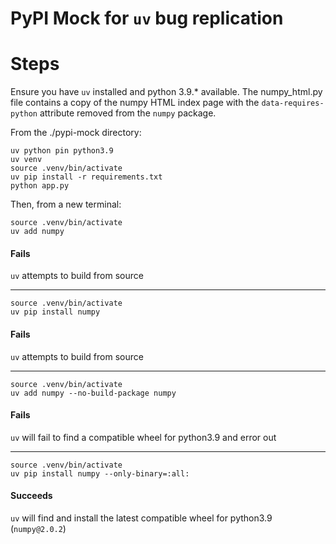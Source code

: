 # PyPI Mock for `uv` bug replication


# Steps
Ensure you have `uv` installed and python 3.9.* available. The numpy_html.py file contains a copy of the numpy HTML index page with the `data-requires-python` attribute removed from the `numpy` package.

From the ./pypi-mock directory:

```shell
uv python pin python3.9
uv venv
source .venv/bin/activate
uv pip install -r requirements.txt
python app.py
```

Then, from a new terminal:


```shell
source .venv/bin/activate
uv add numpy
```
#### Fails
`uv` attempts to build from source

---

```shell
source .venv/bin/activate
uv pip install numpy
```
#### Fails
`uv` attempts to build from source

---

```shell
source .venv/bin/activate
uv add numpy --no-build-package numpy
```
#### Fails
`uv` will fail to find a compatible wheel for python3.9 and error out

---

```shell
source .venv/bin/activate
uv pip install numpy --only-binary=:all:
```
#### Succeeds
`uv` will find and install the latest compatible wheel for python3.9 (`numpy@2.0.2`)
